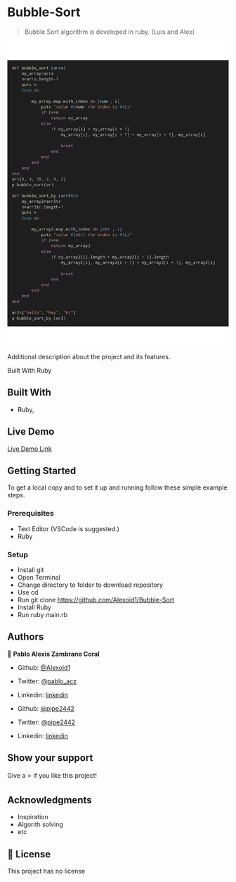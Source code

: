 # Bubble-Sort


> Bubble Sort algorithm is developed in ruby. (Luis and Alex)

![screenshot](screen.png)

Additional description about the project and its features.

Built With
Ruby

## Built With

- Ruby,


## Live Demo

[Live Demo Link](https://repl.it/join/ufbaipxm-alexzambrano)


## Getting Started



To get a local copy  and to set it up and running follow these simple example steps.

### Prerequisites

- Text Editor (VSCode is suggested.)
- Ruby



### Setup
- Install git
- Open Terminal
- Change directory to folder to download repository
- Use cd <file-path>
- Run git clone https://github.com/Alexoid1/Bubble-Sort
- Install Ruby
- Run ruby main.rb

## Authors


👤 **Pablo Alexis Zambrano Coral**

- Github: [@Alexoid1](https://github.com/Alexoid1)
- Twitter: [@pablo_acz](https://twitter.com/pablo_acz)
- Linkedin: [linkedin](https://www.linkedin.com/in/pablo-alexis-zambrano-coral-7a614a189/)

- Github: [@pipe2442](https://github.com/pipe2442)
- Twitter: [@pipe2442](https://twitter.com/pipe2442)
- Linkedin: [linkedin]()

## Show your support

Give a ⭐️ if you like this project!

## Acknowledgments

- Inspiration
- Algorith solving
- etc

## 📝 License

This project has no license
